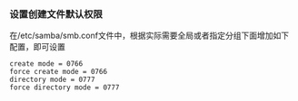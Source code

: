 ### 设置创建文件默认权限
在/etc/samba/smb.conf文件中，根据实际需要全局或者指定分组下面增加如下配置，即可设置

```
create mode = 0766
force create mode = 0766
directory mode = 0777
force directory mode = 0777
```
